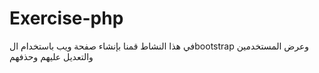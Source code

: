 # Exercise-php
في هذا النشاط قمنا بإنشاء صفحة ويب باستخدام الbootstrap وعرض المستخدمين والتعديل عليهم وحذفهم
